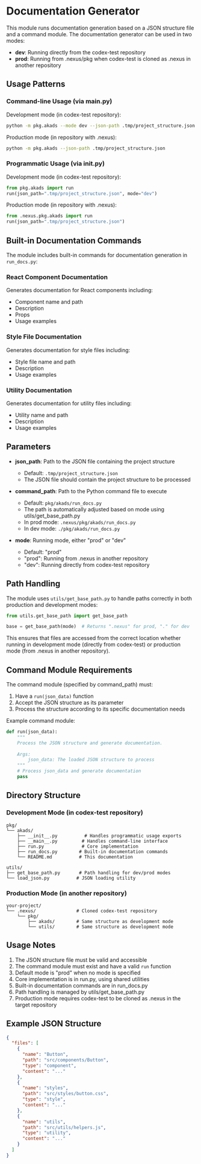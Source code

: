# Documentation Generator

This module runs documentation generation based on a JSON structure file and a command module. The documentation generator can be used in two modes:
- **dev**: Running directly from the codex-test repository
- **prod**: Running from .nexus/pkg when codex-test is cloned as .nexus in another repository

## Usage Patterns

### Command-line Usage (via __main__.py)

Development mode (in codex-test repository):
```bash
python -m pkg.akads --mode dev --json-path .tmp/project_structure.json
```

Production mode (in repository with .nexus):
```bash
python -m pkg.akads --json-path .tmp/project_structure.json
```

### Programmatic Usage (via __init__.py)

Development mode (in codex-test repository):
```python
from pkg.akads import run
run(json_path=".tmp/project_structure.json", mode="dev")
```

Production mode (in repository with .nexus):
```python
from .nexus.pkg.akads import run
run(json_path=".tmp/project_structure.json")
```

## Built-in Documentation Commands

The module includes built-in commands for documentation generation in `run_docs.py`:

### React Component Documentation
Generates documentation for React components including:
- Component name and path
- Description
- Props
- Usage examples

### Style File Documentation
Generates documentation for style files including:
- Style file name and path
- Description
- Usage examples

### Utility Documentation
Generates documentation for utility files including:
- Utility name and path
- Description
- Usage examples

## Parameters

- **json_path**: Path to the JSON file containing the project structure
  - Default: `.tmp/project_structure.json`
  - The JSON file should contain the project structure to be processed

- **command_path**: Path to the Python command file to execute
  - Default: `pkg/akads/run_docs.py`
  - The path is automatically adjusted based on mode using utils/get_base_path.py
  - In prod mode: `.nexus/pkg/akads/run_docs.py`
  - In dev mode: `./pkg/akads/run_docs.py`

- **mode**: Running mode, either "prod" or "dev"
  - Default: "prod"
  - "prod": Running from .nexus in another repository
  - "dev": Running directly from codex-test repository

## Path Handling

The module uses `utils/get_base_path.py` to handle paths correctly in both production and development modes:

```python
from utils.get_base_path import get_base_path

base = get_base_path(mode)  # Returns ".nexus" for prod, "." for dev
```

This ensures that files are accessed from the correct location whether running in development mode (directly from codex-test) or production mode (from .nexus in another repository).

## Command Module Requirements

The command module (specified by command_path) must:
1. Have a `run(json_data)` function
2. Accept the JSON structure as its parameter
3. Process the structure according to its specific documentation needs

Example command module:
```python
def run(json_data):
    """
    Process the JSON structure and generate documentation.
    
    Args:
        json_data: The loaded JSON structure to process
    """
    # Process json_data and generate documentation
    pass
```

## Directory Structure

### Development Mode (in codex-test repository)
```
pkg/
└── akads/
    ├── __init__.py          # Handles programmatic usage exports
    ├── __main__.py         # Handles command-line interface
    ├── run.py              # Core implementation
    ├── run_docs.py        # Built-in documentation commands
    └── README.md          # This documentation

utils/
├── get_base_path.py       # Path handling for dev/prod modes
└── load_json.py          # JSON loading utility
```

### Production Mode (in another repository)
```
your-project/
└── .nexus/               # Cloned codex-test repository
    └── pkg/
        ├── akads/        # Same structure as development mode
        └── utils/        # Same structure as development mode
```

## Usage Notes

1. The JSON structure file must be valid and accessible
2. The command module must exist and have a valid `run` function
3. Default mode is "prod" when no mode is specified
4. Core implementation is in run.py, using shared utilities
5. Built-in documentation commands are in run_docs.py
6. Path handling is managed by utils/get_base_path.py
7. Production mode requires codex-test to be cloned as .nexus in the target repository

## Example JSON Structure

```json
{
  "files": [
    {
      "name": "Button",
      "path": "src/components/Button",
      "type": "component",
      "content": "..."
    },
    {
      "name": "styles",
      "path": "src/styles/button.css",
      "type": "style",
      "content": "..."
    },
    {
      "name": "utils",
      "path": "src/utils/helpers.js",
      "type": "utility",
      "content": "..."
    }
  ]
}
